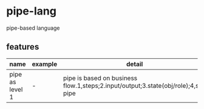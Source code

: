 # pipe-lang
pipe-based language

## features
|name|example|detail|
|-|-|-|
|pipe as level 1|-|pipe is based on business flow.1,steps;2.input/output;3.state(obj/role);4,sub pipe|
